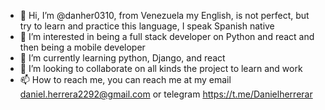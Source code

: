 - 👋 Hi, I’m @danher0310, from Venezuela my English, is not perfect, but try to learn and practice this language, I speak Spanish native
- 👀 I’m interested in being a full stack developer on Python and react and then being a mobile developer
- 🌱 I’m currently learning python, Django, and react 
- 💞️ I’m looking to collaborate on all kinds the project to learn and work 
- 📫 How to reach me, you can reach me at my email daniel.herrera2292@gmail.com or telegram https://t.me/Danielherrerar

<!---
danher0310/danher0310 is a ✨ special ✨ repository because its `README.md` (this file) appears on your GitHub profile.
You can click the Preview link to take a look at your changes.
--->
